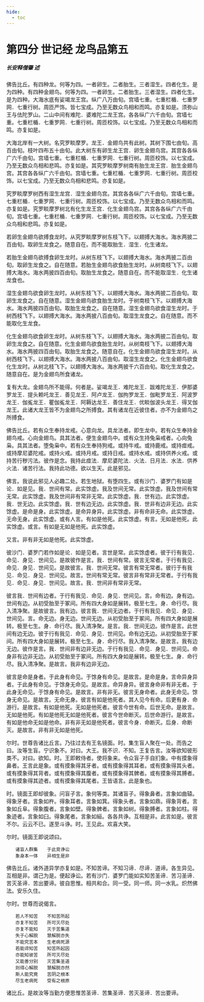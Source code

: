 ```yaml
---
hide:
  - toc
---
```


# **第四分 世记经 龙鸟品第五**

##### 长安释僧肇 述

佛告比丘。有四种龙。何等为四。一者卵生。二者胎生。三者湿生。四者化生。是为四种。有四种金翅鸟。何等为四。一者卵生。二者胎生。三者湿生。四者化生。是为四种。大海水底有娑竭龙王宫。纵广八万由旬。宫墙七重。七重栏楯．七重罗网．七重行树。周匝严饰。皆七宝成。乃至无数众鸟相和而鸣。亦复如是。须弥山王与佉陀罗山。二山中间有难陀．婆难陀二龙王宫。各各纵广六千由旬。宫墙七重。七重栏楯．七重罗网．七重行树。周匝校饰。以七宝成。乃至无数众鸟相和而鸣。亦复如是。

大海北岸有一大树。名究罗睒摩罗。龙王．金翅鸟共有此树。其树下围七由旬。高百由旬。枝叶四布五十由旬。此大树东有卵生龙王宫．卵生金翅鸟宫。其宫各各纵广六千由旬。宫墙七重。七重栏楯．七重罗网．七重行树。周匝校饰。以七宝成。乃至无数众鸟相和悲鸣。亦复如是。其究罗睒摩罗树南有胎生龙王宫．胎生金翅鸟宫。其宫各各纵广六千由旬。宫墙七重。七重栏楯．七重罗网．七重行树。周匝校饰。以七宝成。乃至无数众鸟相和悲鸣。亦复如是。

究罗睒摩罗树西有湿生龙宫．湿生金翅鸟宫。其宫各各纵广六千由旬。宫墙七重。七重栏楯．七重罗网．七重行树。周匝校饰。以七宝成。乃至无数众鸟相和而鸣。亦复如是。究罗睒摩罗树北有化生龙王宫．化生金翅鸟宫。其宫各各纵广六千由旬。宫墙七重。七重栏楯．七重罗网．七重行树。周匝校饰。以七宝成。乃至无数众鸟相和悲鸣。亦复如是。

若卵生金翅鸟欲搏食龙时。从究罗睒摩罗树东枝飞下。以翅搏大海水。海水两披二百由旬。取卵生龙食之。随意自在。而不能取胎生．湿生．化生诸龙。

若胎生金翅鸟欲搏食卵生龙时。从树东枝飞下。以翅搏大海水。海水两披二百由旬。取卵生龙食之。自在随意。若胎生金翅鸟欲食胎生龙时。从树南枝飞下。以翅搏大海水。海水两披四百由旬。取胎生龙食之。随意自在。而不能取湿生．化生诸龙食也。

湿生金翅鸟欲食卵生龙时。从树东枝飞下。以翅搏大海水。海水两披二百由旬。取卵生龙食之。自在随意。湿生金翅鸟欲食胎生龙时。于树南枝飞下。以翅搏大海水。海水两披四百由旬。取胎生龙食之。自在随意。湿生金翅鸟欲食湿生龙时。于树西枝飞下。以翅搏大海水。海水两披八百由旬。取湿生龙食之。自在随意。而不能取化生龙食。

化生金翅鸟欲食卵生龙时。从树东枝飞下。以翅搏大海水。海水两披二百由旬。取卵生龙食之。自在随意。化生金翅鸟欲食胎生龙时。从树南枝飞下。以翅搏大海水。海水两披四百由旬。取胎生龙食之。随意自在。化生金翅鸟欲食湿生龙时。从树西枝飞下。以翅搏大海水。海水两披八百由旬。取湿生龙食之。化生金翅鸟欲食化生龙时。从树北枝飞下。以翅搏大海水。海水两披千六百由旬。取化生龙食之。随意自在。是为金翅鸟所食诸龙。

复有大龙。金翅鸟所不能得。何者是。娑竭龙王．难陀龙王．跋难陀龙王．伊那婆罗龙王．提头赖吒龙王．善见龙王．阿卢龙王．伽拘罗龙王．伽毗罗龙王．阿波罗龙王．伽㝹龙王．瞿伽㝹龙王．阿耨达龙王．善住龙王．优睒伽波头龙王．得叉伽龙王。此诸大龙王皆不为金翅鸟之所搏食。其有诸龙在近彼住者。亦不为金翅鸟之所搏食。

佛告比丘。若有众生奉持龙戒。心意向龙。具龙法者。即生龙中。若有众生奉持金翅鸟戒。心向金翅鸟。具其法者。便生金翅鸟中。或有众生持兔枭戒者。心向兔枭。具其法者。堕兔枭中。若有众生奉持狗戒。或持牛戒。或持鹿戒。或持痖戒。或持摩尼婆陀戒。或持火戒。或持月戒。或持日戒。或持水戒。或持供养火戒。或持苦行秽污法。彼作是念。我持此痖法．摩尼婆陀法．火法．日月法．水法．供养火法．诸苦行法。我持此功德。欲以生天。此是邪见。

佛言。我说此邪见人必趣二处。若生地狱。有堕四生。或有沙门．婆罗门有如是论．如是见。我．世间有常。此实馀虚。我及世间无常。此实馀虚。我及世间有常无常。此实馀虚。我及世间非有常非无常。此实馀虚。我．世有边。此实馀虚。我．世无边。此实馀虚。我．世有边无边。此实馀虚。我．世非有边非无边。此实馀虚。是命是身。此实馀虚。是命异身异。此实馀虚。非有命非无命。此实馀虚。无命无身。此实馀虚。或有人言。有如是他死。此实馀虚。有言。无如是他死。此实馀虚。或言。有如是无如是他死。此实馀虚。

又言。非有非无如是他死。此实馀虚。

彼沙门．婆罗门若作如是论．如是见者。言世是常。此实馀虚者。彼于行有我见．命见．身见．世间见。是故彼作是言。我．世间有常。彼言无常者。于行有我见．命见．身见．世间见。是故彼言。我．世间无常。彼言有常无常者。彼行于有我见．命见．身见．世间见。故言。世间有常无常。彼言非有常非无常者。于行有我见．命见．身见．世间见。故言。我．世间非有常非无常。

彼言我．世间有边者。于行有我见．命见．身见．世间见。言。命有边。身有边。世间有边。从初受胎至于冢间。所有四大身如是展转。极至七生。身．命行尽。我入清净聚。是故彼言。我有边。彼言我．世间无边者。于行有我见．命见．身见．世间见。言。命无边。身无边。世间无边。从初受胎至于冢间。所有四大身如是展转。极至七生。身．命行尽。我入清净聚。是言。我．世间无边。彼作是言。此世间有边无边。彼于行有我见．命见．身见．世间见。命有边无边。从初受胎至于冢间。所有四大身如是展转。极至七生。身．命行尽。我入清净聚。是故言。我有边无边。彼作是言。我．世间非有边非无边。于行有我见．命见．身见．世间见。命身非有边非无边。从初受胎至于冢间。所有四大身如是展转。极至七生。身．命行尽。我入清净聚。是故言。我非有边非无边。

彼言是命是身者。于此身有命见。于馀身有命见。是故言。是命是身。言命异身异者。于此身有命见。于馀身无命见。是故言。命异身异。彼言身命非有非无者。于此身无命见。于馀身有命见。是故言。非有非无。彼言无身命者。此身无命见。馀身无命见。是故言。无命无身。彼言有如是他死者。其人见今有命。后更有身．命游行。是故言。有如是他死。无如是他死者。彼言今世有命。后世无命。是故言。无如是他死。有如是他死无如是他死者。彼言今世命断灭。后世命游行。是故言。有如是他命无如是他命。非有非无如是他死者。彼言今身．命断灭。后身．命断灭。是故言。非有非无如是他死。

尔时。世尊告诸比丘言。乃往过去有王名镜面。时。集生盲人聚在一处。而告之曰。汝等生盲。宁识象不。对曰。大王。我不识．不知。王复告言。汝等欲知彼形类不。对曰。欲知。时。王即敕侍者。使将象来。令众盲子手自扪象。中有摸象得鼻者。王言此是象。或有摸象得其牙者。或有摸象得其耳者。或有摸象得其头者。或有摸象得其背者。或有摸象得其腹者。或有摸象得其髀者。或有摸象得其膊者。或有摸象得其迹者。或有摸象得其尾者。王皆语言。此是象也。

时。镜面王即却彼象。问盲子言。象何等类。其诸盲子。得象鼻者。言象如曲辕。得象牙者。言象如杵。得象耳者。言象如箕。得象头者。言象如鼎。得象背者。言象如丘阜。得象腹者。言象如壁。得象髀者。言象如树。得象膊者。言象如柱。得象迹者。言象如臼。得象尾者。言象如絙。各各共诤。互相是非。此言如是。彼言不尔。云云不已。遂至斗诤。时。王见此。欢喜大笑。

尔时。镜面王即说颂曰。
```
　　诸盲人群集　　于此竞诤讼
　　象身本一体　　异相生是非
```
佛告比丘。诸外道异学亦复如是。不知苦谛。不知习谛．尽谛．道谛。各生异见。互相是非。谓己为是。便起诤讼。若有沙门．婆罗门能如实知苦圣谛．苦习圣谛．苦灭圣谛．苦出要谛。彼自思惟。相共和合。同一受。同一师。同一水乳。炽然佛法。安乐久住。

尔时。世尊而说偈言。
```
　　若人不知苦　　不知苦所起
　　亦复不知苦　　所可灭尽处
　　亦复不能知　　灭于苦集道
　　失于心解脱　　慧解脱亦失
　　不能究苦本　　生老病死源
　　若能谛知苦　　知苦所起因
　　亦能知彼苦　　所可灭尽处
　　又能善分别　　灭苦集圣道
　　则得心解脱　　慧解脱亦然
　　斯人能究竟　　苦阴之根本
　　尽生老病死　　受有之根原
```
诸比丘。是故汝等当勤方便思惟苦圣谛．苦集圣谛．苦灭圣谛．苦出要谛。
